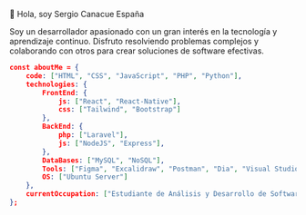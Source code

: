 
👋 Hola, soy Sergio Canacue España

Soy un desarrollador apasionado con un gran interés en la tecnología y aprendizaje continuo. Disfruto resolviendo problemas complejos y colaborando con otros para crear soluciones de software efectivas.

```json
const aboutMe = {
    code: ["HTML", "CSS", "JavaScript", "PHP", "Python"],
    technologies: {
        FrontEnd: {
            js: ["React", "React-Native"],
            css: ["Tailwind", "Bootstrap"]
        },
        BackEnd: {
            php: ["Laravel"],
            js: ["NodeJS", "Express"],
        },
        DataBases: ["MySQL", "NoSQL"],
        Tools: ["Figma", "Excalidraw", "Postman", "Dia", "Visual Studio Code", "Android Studio"],
        OS: ["Ubuntu Server"]
    },
    currentOccupation: ["Estudiante de Análisis y Desarrollo de Software - Desarrollador Full-Stack"]
};


